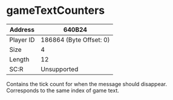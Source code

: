 #  gameTextCounters
Address   | 640B24
----------|-------------
Player ID | 186864 (Byte Offset: 0)
Size 	  | 4
Length 	  | 12
SC:R      | Unsupported

Contains the tick count for when the message should disappear. Corresponds to the same index of game text.

